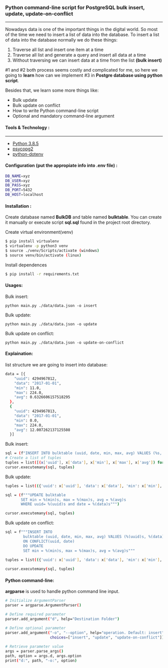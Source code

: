 <!-- @format -->
### Python command-line script for PostgreSQL bulk insert, update, update-on-conflict
---
Nowadays data is one of the important things in the digital world. So most of the time we need to insert a list of data into the database. To insert a list of data into the database normally we do these things:
1) Traverse all list and insert one item at a time
2) Traverse all list and generate a query and insert all data at a time
3) Without traversing we can insert data at a time from the list **(bulk insert)**

#1 and #2 both process seems costly and complicated for me, so here we going to **learn** how can we implement #3 in **Postgre database using python script**. 

Besides that, we learn some more things like:
- Bulk update
- Bulk update on conflict
- How to write Python command-line script
- Optional and mandatory command-line argument

#### Tools & Technology :
---
* [Python 3.8.5](https://www.python.org/downloads/release/python-385/)
* [psycopg2](https://www.psycopg.org/docs/)
* [python-dotenv](https://pypi.org/project/python-dotenv/)

#### Configuration (put the appropiate info into .env file) :

```bash
DB_NAME=xyz
DB_USER=xyz
DB_PASS=xyz
DB_PORT=5432
DB_HOST=localhost

```
#### Installation :
Create database named **BulkDB** and table named **bulktable**. You can create it manually or execute script **sql.sql** found in the project root directory.

Create virtual environment(venv)

```bash
$ pip install virtualenv
$ virtualenv -p python3 venv
$ source ./venv/Scripts/activate (windows)
$ source venv/bin/activate (linux)
```

Install dependences

```bash
$ pip install -r requirements.txt
```

#### Usages: 

Bulk insert:

```
python main.py ./data/data.json -o insert
```

Bulk update:

```
python main.py ./data/data.json -o update
```

Bulk update on conflict:

```
python main.py ./data/data.json -o update-on-conflict
```

#### Explaination:
list structure we are going to insert into database:
```bash
data = [{
    "uuid": 4294967812,
    "data": "2017-01-01",
    "min": 11.0,
    "max": 224.0,
    "avg": 0.6326606157518295
  },
  {
    "uuid": 4294967813,
    "data": "2017-01-01",
    "min": 0.0,
    "max": 224.0,
    "avg": 12.007262137125508
  }]
```
Bulk insert:

```bash
sql = (f"INSERT INTO bulktable (uuid, date, min, max, avg) VALUES (%s, %s, %s, %s, %s)")
# Create a list of tuples
tuples = list([(x['uuid'], x['data'], x['min'], x['max'], x['avg']) for x in data])
cursor.executemany(sql, tuples)
```

Bulk update:
```bash
tuples = list(({'uuid': x['uuid'], 'data': x['data'], 'min': x['min'], 'max': x['max'], 'avg': x['avg']} for x in data))

sql = (f"""UPDATE bulktable
       SET min = %(min)s, max = %(max)s, avg = %(avg)s
       WHERE uuid= %(uuid)s and date = %(data)s""")

cursor.executemany(sql, tuples)
```

Bulk update on conflict:
```bash
sql = f"""INSERT INTO 
        bulktable (uuid, date, min, max, avg) VALUES (%(uuid)s, %(data)s, %(min)s, %(max)s, %(avg)s)
        ON CONFLICT(uuid, date)
        DO UPDATE 
        SET min = %(min)s, max = %(max)s, avg = %(avg)s"""

tuples = list(({'uuid': x['uuid'], 'data': x['data'], 'min': x['min'], 'max': x['max'], 'avg': x['avg']} for x in data))
    
cursor.executemany(sql, tuples)
```

#### Python command-line:
**argparse** is used to handle python command line input. 
```bash
# Initialize ArgumentParser
parser = argparse.ArgumentParser()

# Define required parameter 
parser.add_argument("d", help="Destination Folder")

# Define optional parameter
parser.add_argument("-o", "--option", help="operation. Default: insert",
                    choices=["insert", "update", "update-on-conflict"])
                    
# Retrieve parameter value
args = parser.parse_args()
path, option = args.d, args.option
print("d:", path, "-o:", option)
```
